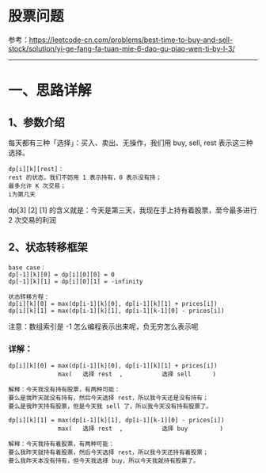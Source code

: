 # 股票问题

参考：https://leetcode-cn.com/problems/best-time-to-buy-and-sell-stock/solution/yi-ge-fang-fa-tuan-mie-6-dao-gu-piao-wen-ti-by-l-3/

---

# 一、思路详解

## 1、参数介绍

每天都有三种「选择」：买入、卖出、无操作，我们用 buy, sell, rest 表示这三种选择。 <br>

```
dp[i][k][rest]：
rest 的状态，我们不妨用 1 表示持有，0 表示没有持；
最多允许 K 次交易； 
i为第几天
```

 dp[3] [2] [1] 的含义就是：今天是第三天，我现在手上持有着股票，至今最多进行 2 次交易的利润

## 2、状态转移框架

```
base case：
dp[-1][k][0] = dp[i][0][0] = 0
dp[-1][k][1] = dp[i][0][1] = -infinity

状态转移方程：
dp[i][k][0] = max(dp[i-1][k][0], dp[i-1][k][1] + prices[i])
dp[i][k][1] = max(dp[i-1][k][1], dp[i-1][k-1][0] - prices[i])

```

注意：数组索引是 -1 怎么编程表示出来呢，负无穷怎么表示呢

### 详解：

```
dp[i][k][0] = max(dp[i-1][k][0], dp[i-1][k][1] + prices[i])
              max(   选择 rest  ,           选择 sell      )

解释：今天我没有持有股票，有两种可能：
要么是我昨天就没有持有，然后今天选择 rest，所以我今天还是没有持有；
要么是我昨天持有股票，但是今天我 sell 了，所以我今天没有持有股票了。

dp[i][k][1] = max(dp[i-1][k][1], dp[i-1][k-1][0] - prices[i])
              max(   选择 rest  ,           选择 buy         )

解释：今天我持有着股票，有两种可能：
要么我昨天就持有着股票，然后今天选择 rest，所以我今天还持有着股票；
要么我昨天本没有持有，但今天我选择 buy，所以今天我就持有股票了。

```

